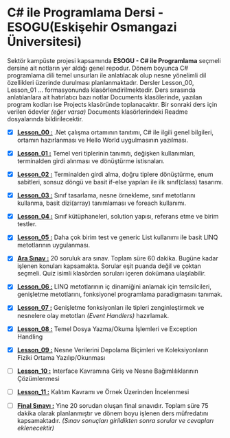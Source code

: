 # C# ile Programlama Dersi - ESOGU(Eskişehir Osmangazi Üniversitesi)

Sektör kampüste projesi kapsamında **ESOGU - C# ile Programlama** seçmeli dersine ait notların yer aldığı genel repodur. Dönem boyunca C# programlama dili temel unsurları ile anlatılacak olup nesne yönelimli dil özellikleri üzerinde durulması planlanmaktadır. Dersler Lesson_00, Lesson_01 ... formasyonunda klasörlendirilmektedir. Ders sırasında anlatılanlara ait hatırlatıcı bazı notlar Documents klasölerinde, yazılan program kodları ise Projects klasöründe toplanacaktır. Bir sonraki ders için verilen ödevler _(eğer varsa)_ Documents klasörlerindeki Readme dosyalarında bildirilecektir.

- [x] **[Lesson_00 :](https://github.com/buraksenyurt/akademi/tree/main/Lesson_00)** .Net çalışma ortamının tanıtımı, C# ile ilgili genel bilgileri, ortamın hazırlanması ve Hello World uygulmasının yazılması.
- [x] **[Lesson_01 :](https://github.com/buraksenyurt/akademi/tree/main/Lesson_01)** Temel veri tiplerinin tanımıtı, değişken kullanımları, terminalden girdi alınması ve dönüştürme istisnaları.
- [x] **[Lesson_02 :](https://github.com/buraksenyurt/akademi/tree/main/Lesson_02)** Terminalden girdi alma, doğru tiplere dönüştürme, enum sabitleri, sonsuz döngü ve basit if-else yapıları ile ilk sınıf(class) tasarımı.
- [x] **[Lesson_03 :](https://github.com/buraksenyurt/akademi/tree/main/Lesson_03)** Sınıf tasarlama, nesne örnekleme, sınıf metotlarını kullanma, basit dizi(array) tanımlaması ve foreach kullanımı.
- [x] **[Lesson_04 :](https://github.com/buraksenyurt/akademi/tree/main/Lesson_04)** Sınıf kütüphaneleri, solution yapısı, referans etme ve birim testler.
- [x] **[Lesson_05 :](https://github.com/buraksenyurt/akademi/tree/main/Lesson_05)** Daha çok birim test ve generic List kullanımı ile basit LINQ metotlarının uygulanması.
- [x] **[Ara Sınav :](https://github.com/buraksenyurt/akademi/tree/main/Quiz)** 20 soruluk ara sınav. Toplam süre 60 dakika. Bugüne kadar işlenen konuları kapsamakta. Sorular eşit puanda değil ve çoktan seçmeli. Quiz isimli klasörden soruları içeren dokümana ulaşılabilir.
- [x] **[Lesson_06 :](https://github.com/buraksenyurt/akademi/tree/main/Lesson_06)** LINQ metotlarının iç dinamiğini anlamak için temsilcileri, genişletme metotlarını, fonksiyonel programlama paradigmasını tanımak.
- [x] **[Lesson_07 :](https://github.com/buraksenyurt/akademi/tree/main/Lesson_07)** Genişletme fonksiyonları ile tipleri zenginleştirmek ve nesnelere olay metotları _(Event Handlers)_ hazırlamak.
- [x] **[Lesson_08 :](https://github.com/buraksenyurt/akademi/tree/main/Lesson_08)** Temel Dosya Yazma/Okuma İşlemleri ve Exception Handling
- [x] **[Lesson_09 :](https://github.com/buraksenyurt/akademi/tree/main/Lesson_09)** Nesne Verilerini Depolama Biçimleri ve Koleksiyonların Fiziki Ortama Yazılıp/Okunması
- [ ] **[Lesson_10 :](https://github.com/buraksenyurt/akademi/tree/main/Lesson_10)** Interface Kavramına Giriş ve Nesne Bağımlılıklarının Çözümlenmesi
- [ ] **[Lesson_11 :](https://github.com/buraksenyurt/akademi/tree/main/Lesson_11)** Kalıtım Kavramı ve Örnek Üzerinden İncelenmesi
- [ ] **[Final Sınavı :](https://github.com/buraksenyurt/akademi/tree/main/FinalExam)** Yine 20 sorudan oluşan final sınavıdır. Toplam süre 75 dakika olarak planlanmıştır ve dönem boyu işlenen ders müfredatını kapsamaktadır. _(Sınav sonuçları girildikten sonra sorular ve cevapları eklenecektir)_
  